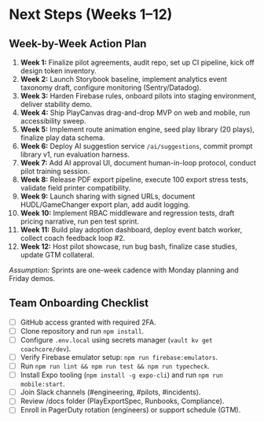 # Next Steps (Weeks 1–12)

## Week-by-Week Action Plan
1. **Week 1:** Finalize pilot agreements, audit repo, set up CI pipeline, kick off design token inventory.
2. **Week 2:** Launch Storybook baseline, implement analytics event taxonomy draft, configure monitoring (Sentry/Datadog).
3. **Week 3:** Harden Firebase rules, onboard pilots into staging environment, deliver stability demo.
4. **Week 4:** Ship PlayCanvas drag-and-drop MVP on web and mobile, run accessibility sweep.
5. **Week 5:** Implement route animation engine, seed play library (20 plays), finalize play data schema.
6. **Week 6:** Deploy AI suggestion service `/ai/suggestions`, commit prompt library v1, run evaluation harness.
7. **Week 7:** Add AI approval UI, document human-in-loop protocol, conduct pilot training session.
8. **Week 8:** Release PDF export pipeline, execute 100 export stress tests, validate field printer compatibility.
9. **Week 9:** Launch sharing with signed URLs, document HUDL/GameChanger export plan, add audit logging.
10. **Week 10:** Implement RBAC middleware and regression tests, draft pricing narrative, run pen test sprint.
11. **Week 11:** Build play adoption dashboard, deploy event batch worker, collect coach feedback loop #2.
12. **Week 12:** Host pilot showcase, run bug bash, finalize case studies, update GTM collateral.

_Assumption:_ Sprints are one-week cadence with Monday planning and Friday demos.

## Team Onboarding Checklist
- [ ] GitHub access granted with required 2FA.
- [ ] Clone repository and run `npm install`.
- [ ] Configure `.env.local` using secrets manager (`vault kv get coachcore/dev`).
- [ ] Verify Firebase emulator setup: `npm run firebase:emulators`.
- [ ] Run `npm run lint && npm run test && npm run typecheck`.
- [ ] Install Expo tooling (`npm install -g expo-cli`) and run `npm run mobile:start`.
- [ ] Join Slack channels (#engineering, #pilots, #incidents).
- [ ] Review /docs folder (PlayExportSpec, Runbooks, Compliance).
- [ ] Enroll in PagerDuty rotation (engineers) or support schedule (GTM).
